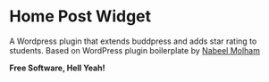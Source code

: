 # Home Post Widget

A Wordpress plugin that extends buddpress and adds star rating to students.
Based on WordPress plugin boilerplate by [Nabeel Molham]

**Free Software, Hell Yeah!**

   [Nabeel Molham]: <http://nabeel.molham.me>